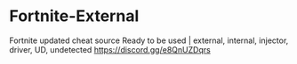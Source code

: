  # Fortnite-External
Fortnite updated cheat source Ready to be used | external, internal, injector, driver, UD, undetected 
https://discord.gg/e8QnUZDqrs
